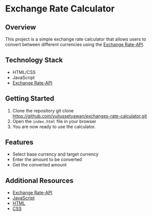 # Exchange Rate Calculator

## Overview
This project is a simple exchange rate calculator that allows users to convert between different currencies using the [Exchange Rate-API](https://www.exchangerate-api.com/).

## Technology Stack
- HTML/CSS
- JavaScript
- [Exchange Rate-API](https://api.exchangerate-api.com/v4)

## Getting Started
1. Clone the repository
git clone https://github.com/yuliussetyawan/exchanges-rate-calculator.git
2. Open the `index.html` file in your browser
3. You are now ready to use the calculator.

## Features
- Select base currency and target currency
- Enter the amount to be converted
- Get the converted amount

## Additional Resources
- [Exchange Rate-API](https://www.exchangerate-api.com/)
- [JavaScript](https://developer.mozilla.org/en-US/docs/Web/JavaScript)
- [HTML](https://developer.mozilla.org/en-US/docs/Web/HTML)
- [CSS](https://developer.mozilla.org/en-US/docs/Web/CSS)
